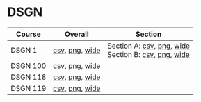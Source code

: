 # DSGN

| Course | Overall | Section |
| ------ | ------- | ------- |
| DSGN 1 | [csv](https://github.com/UCSD-Historical-Enrollment-Data/2023Fall/blob/main/overall/DSGN%201.csv), [png](https://raw.githubusercontent.com/UCSD-Historical-Enrollment-Data/2023Fall/main/plot_overall/DSGN%201.png), [wide](https://raw.githubusercontent.com/UCSD-Historical-Enrollment-Data/2023Fall/main/plot_overall_wide/DSGN%201.png) | Section A: [csv](https://github.com/UCSD-Historical-Enrollment-Data/2023Fall/blob/main/section/DSGN%201_A.csv), [png](https://raw.githubusercontent.com/UCSD-Historical-Enrollment-Data/2023Fall/main/plot_section/DSGN%201_A.png), [wide](https://raw.githubusercontent.com/UCSD-Historical-Enrollment-Data/2023Fall/main/plot_section_wide/DSGN%201_A.png)<br>Section B: [csv](https://github.com/UCSD-Historical-Enrollment-Data/2023Fall/blob/main/section/DSGN%201_B.csv), [png](https://raw.githubusercontent.com/UCSD-Historical-Enrollment-Data/2023Fall/main/plot_section/DSGN%201_B.png), [wide](https://raw.githubusercontent.com/UCSD-Historical-Enrollment-Data/2023Fall/main/plot_section_wide/DSGN%201_B.png) |
| DSGN 100 | [csv](https://github.com/UCSD-Historical-Enrollment-Data/2023Fall/blob/main/overall/DSGN%20100.csv), [png](https://raw.githubusercontent.com/UCSD-Historical-Enrollment-Data/2023Fall/main/plot_overall/DSGN%20100.png), [wide](https://raw.githubusercontent.com/UCSD-Historical-Enrollment-Data/2023Fall/main/plot_overall_wide/DSGN%20100.png) |  |
| DSGN 118 | [csv](https://github.com/UCSD-Historical-Enrollment-Data/2023Fall/blob/main/overall/DSGN%20118.csv), [png](https://raw.githubusercontent.com/UCSD-Historical-Enrollment-Data/2023Fall/main/plot_overall/DSGN%20118.png), [wide](https://raw.githubusercontent.com/UCSD-Historical-Enrollment-Data/2023Fall/main/plot_overall_wide/DSGN%20118.png) |  |
| DSGN 119 | [csv](https://github.com/UCSD-Historical-Enrollment-Data/2023Fall/blob/main/overall/DSGN%20119.csv), [png](https://raw.githubusercontent.com/UCSD-Historical-Enrollment-Data/2023Fall/main/plot_overall/DSGN%20119.png), [wide](https://raw.githubusercontent.com/UCSD-Historical-Enrollment-Data/2023Fall/main/plot_overall_wide/DSGN%20119.png) |  |
